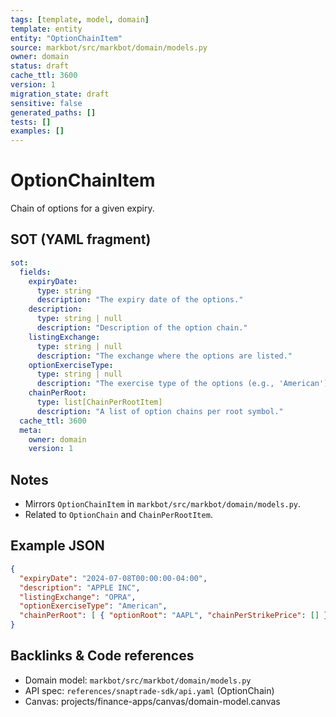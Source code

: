 ```yaml
---
tags: [template, model, domain]
template: entity
entity: "OptionChainItem"
source: markbot/src/markbot/domain/models.py
owner: domain
status: draft
cache_ttl: 3600
version: 1
migration_state: draft
sensitive: false
generated_paths: []
tests: []
examples: []
---
```


# OptionChainItem

Chain of options for a given expiry.

## SOT (YAML fragment)
```yaml
sot:
  fields:
    expiryDate:
      type: string
      description: "The expiry date of the options."
    description:
      type: string | null
      description: "Description of the option chain."
    listingExchange:
      type: string | null
      description: "The exchange where the options are listed."
    optionExerciseType:
      type: string | null
      description: "The exercise type of the options (e.g., 'American')."
    chainPerRoot:
      type: list[ChainPerRootItem]
      description: "A list of option chains per root symbol."
  cache_ttl: 3600
  meta:
    owner: domain
    version: 1
```

## Notes
- Mirrors `OptionChainItem` in `markbot/src/markbot/domain/models.py`.
- Related to `OptionChain` and `ChainPerRootItem`.

## Example JSON
```json
{
  "expiryDate": "2024-07-08T00:00:00-04:00",
  "description": "APPLE INC",
  "listingExchange": "OPRA",
  "optionExerciseType": "American",
  "chainPerRoot": [ { "optionRoot": "AAPL", "chainPerStrikePrice": [] } ]
}
```

## Backlinks & Code references
- Domain model: `markbot/src/markbot/domain/models.py`
- API spec: `references/snaptrade-sdk/api.yaml` (OptionChain)
- Canvas: projects/finance-apps/canvas/domain-model.canvas
